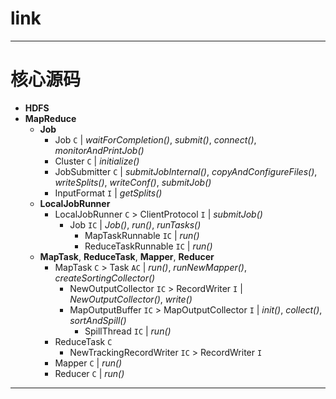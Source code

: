 
# link

---

# 核心源码

  * __HDFS__
  * __MapReduce__
    * __Job__
      * Job `C` | _waitForCompletion()_, _submit()_, _connect()_, _monitorAndPrintJob()_
      * Cluster `C` | _initialize()_
      * JobSubmitter `C` | _submitJobInternal()_, _copyAndConfigureFiles()_, _writeSplits()_, _writeConf()_, _submitJob()_
      * InputFormat `I` | _getSplits()_
    * __LocalJobRunner__
      * LocalJobRunner `C` > ClientProtocol `I` | _submitJob()_
        * Job `IC` | _Job()_, _run()_, _runTasks()_
          * MapTaskRunnable `IC` | _run()_
          * ReduceTaskRunnable `IC` | _run()_
    * __MapTask__, __ReduceTask__, __Mapper__, __Reducer__
      * MapTask `C` > Task `AC` | _run()_, _runNewMapper()_, _createSortingCollector()_
        * NewOutputCollector `IC` > RecordWriter `I` | _NewOutputCollector()_, _write()_
        * MapOutputBuffer `IC` > MapOutputCollector `I` | _init()_, _collect()_, _sortAndSpill()_
          * SpillThread `IC` | _run()_
      * ReduceTask `C`
        * NewTrackingRecordWriter `IC` > RecordWriter `I`
      * Mapper `C` | _run()_
      * Reducer `C` | _run()_

---
